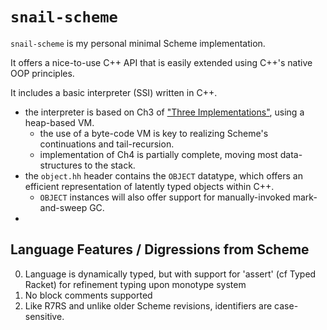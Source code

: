 # `snail-scheme`

`snail-scheme` is my personal minimal Scheme implementation.

It offers a nice-to-use C++ API that is easily extended using C++'s native OOP
principles.

It includes a basic interpreter (SSI) written in C++.
- the interpreter is based on Ch3 of ["Three Implementations"](/doc/three-imp.pdf), using a heap-based VM.
  - the use of a byte-code VM is key to realizing Scheme's continuations and tail-recursion.
  - implementation of Ch4 is partially complete, moving most data-structures to the stack.
- the `object.hh` header contains the `OBJECT` datatype, which offers an efficient representation of
  latently typed objects within C++.
  - `OBJECT` instances will also offer support for manually-invoked mark-and-sweep GC.
- 

## Language Features / Digressions from Scheme

0.  Language is dynamically typed, but with support for 'assert' (cf Typed Racket) for refinement typing upon monotype 
    system
0.  No block comments supported
0.  Like R7RS and unlike older Scheme revisions, identifiers are case-sensitive.
